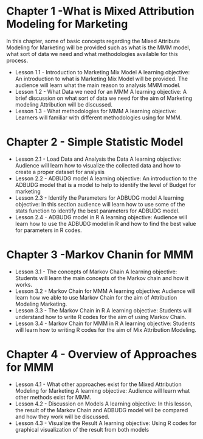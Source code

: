 # Chapter 1 -What is Mixed Attribution Modeling for Marketing
In this chapter, some of basic concepts regarding the Mixed Attribute Modeling for Marketing will be provided such as what is the MMM model, what sort of data we need and what methodologies available for this process.
 *  Lesson 1.1 - Introduction to Marketing Mix Model 
A learning objective: An introduction to what is Marketing Mix Model will be provided. The audience will learn what the main reason to analysis MMM model.
 * Lesson 1.2 - What Data we need for an MMM 
A learning objective: A brief discussion on what sort of data we need for the aim of Marketing modeling Attribution will be discussed. 
* Lesson 1.3 - What methodologies for MMM
A learning objective: Learners will familiar with different methodologies using for MMM.
# Chapter 2 - Simple Statistic Model
 * Lesson 2.1 - Load Data and Analysis the Data
A learning objective: Audience will learn how to visualize  the collected data  and how to create a proper dataset for analysis
 * Lesson 2.2 - ADBUDG model
A learning objective: An introduction to the ADBUDG model that is a model to help to identify the level of Budget for marketing
 * Lesson 2.3 - Identify the Parameters for ADBUDG model
A learning objective: In this section audience will learn how to use some of the stats function to identify the best parameters for ADBUDG model.
 * Lesson 2.4 - ADBUDG model in R 
A learning objective: Audience will learn how to use the ADBUDG model in R and how to find the best value for parameters in R codes.
# Chapter 3 -Markov Chanin for MMM
* Lesson 3.1 - The concepts of Markov Chain 
A learning objective: Students will learn the main concepts of the Markov chain and how it works.
* Lesson 3.2 - Markov Chain for MMM 
A learning objective: Audience will learn how we able to use Markov Chain for the aim of Attribution Modeling Marketing.
* Lesson 3.3 - The Markov Chain in R
A learning objective: Students will understand how to write R codes for the aim of using Markov Chain. 
* Lesson 3.4 - Markov Chain for MMM in R
A learning objective: Students will learn how to writing R codes for the aim of Mix Attribution Modeling.
# Chapter 4 - Overview of Approaches for MMM
* Lesson 4.1 - What other approaches exist for the Mixed Attribution Modeling for Marketing 
A learning objective: Audience will learn what other methods exist for MMM.
* Lesson 4.2 - Discussion on Models 
A learning objective: In this lesson, the result of the Markov Chain and ADBUDG model will be compared and how they work will be discussed. 
* Lesson 4.3 - Visualize the Result
A learning objective: Using  R codes for graphical visualization of the result from both models
